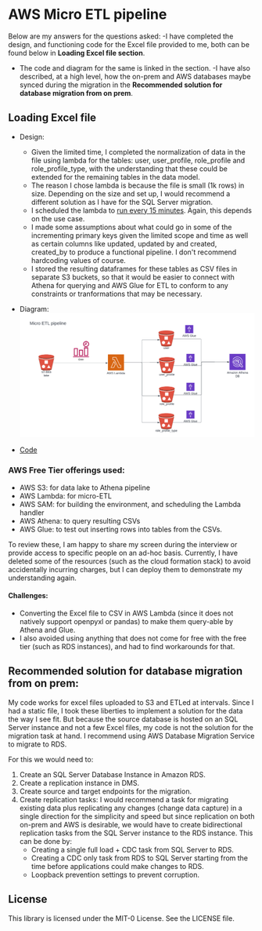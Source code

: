 # AWS Micro ETL pipeline
Below are my answers for the questions asked:
-I have completed the design, and functioning code for the Excel file provided to me, both can be found below in **Loading Excel file section**.
  - The code and diagram for the same is linked in the section.
-I have also described, at a high level, how the on-prem and AWS databases maybe synced during the migration in the **Recommended solution for database migration from on prem**.


## Loading Excel file 
- Design:
  - Given the limited time, I completed the normalization of data in the file using lambda for the tables: user, user_profile, role_profile and role_profile_type, with the understanding that these could be extended for the remaining tables in the data model. 
  - The reason I chose lambda is because the file is small (1k rows) in size. Depending on the size and set up, I would recommend a different solution as I have for the SQL Server migration.
  - I scheduled the lambda to [run every 15 minutes](micro-etl-app/template.yml). Again, this depends on the use case.
  - I made some assumptions about what could go in some of the incrementing primary keys given the limited scope and time as well as certain columns like updated, updated by and created, created_by to produce a functional pipeline. I don't recommend hardcoding values of course.
  - I stored the resulting dataframes for these tables as CSV files in separate S3 buckets, so that it would be easier to connect with Athena for querying and AWS Glue for ETL to conform to any constraints or tranformations that may be necessary.
  
- Diagram:
![Diagram](Kriti-Aspen-capital.png)
- [Code](aws_micro_etl_sample.ipynb)


### AWS Free Tier offerings used:
- AWS S3: for data lake to Athena pipeline
- AWS Lambda: for micro-ETL
- AWS SAM: for building the environment, and scheduling the Lambda handler
- AWS Athena: to query resulting CSVs
- AWS Glue: to test out inserting rows into tables from the CSVs.


To review these, I am happy to share my screen during the interview or provide access to specific people on an ad-hoc basis. Currently, I have deleted some of the resources (such as the cloud formation stack) to avoid accidentally incurring charges, but I can deploy them to demonstrate my understanding again. 

#### Challenges:
- Converting the Excel file to CSV in AWS Lambda (since it does not natively support openpyxl or pandas) to make them query-able by Athena and Glue.
- I also avoided using anything that does not come for free with the free tier (such as RDS instances), and had to find workarounds for that.

## Recommended solution for database migration from on prem:
My code works for excel files uploaded to S3 and ETLed at intervals. Since I had a static file, I took these liberties to implement a solution for the data the way I see fit. But because the source database is hosted on an SQL Server instance and not a few Excel files, my code is not the solution for the migration task at hand. 
I recommend using AWS Database Migration Service to migrate to RDS.

For this we would need to:
1. Create an SQL Server Database Instance in Amazon RDS.
2. Create a replication instance in DMS.
3. Create source and target endpoints for the migration.
4. Create replication tasks: I would recommend a task for migrating existing data plus replicating any changes (change data capture) in a single direction for the simplicity and speed but since replication on both on-prem and AWS is desirable, we would have to create bidirectional replication tasks from the SQL Server instance to the RDS instance. This can be done by:
   - Creating a single full load + CDC task from SQL Server to RDS.
   - Creating a CDC only task from RDS to SQL Server starting from the time before applications could make changes to RDS.
   - Loopback prevention settings to prevent corruption.


## License

This library is licensed under the MIT-0 License. See the LICENSE file.
